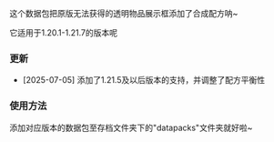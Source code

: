 这个数据包把原版无法获得的透明物品展示框添加了合成配方呐~

它适用于1.20.1-1.21.7的版本呢

<h3>更新</h3>

 - [2025-07-05] 添加了1.21.5及以后版本的支持，并调整了配方平衡性

<h3>使用方法</h3>

添加对应版本的数据包至存档文件夹下的"datapacks"文件夹就好啦~
